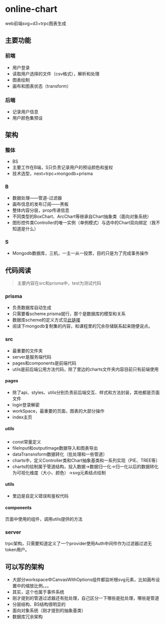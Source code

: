 # online-chart
web前端svg+d3+trpc图表生成

## 主要功能

### 前端

- 用户登录
- 读取用户选择的文件（csv格式），解析和处理
- 图表绘制
- 画布和图表状态（transform）

### 后端

- 记录用户信息
- 用户颜色集预设

## 架构

### 整体

- BS
- 主要工作在B端，S只负责记录用户的预设颜色和鉴权
- 技术选型，next+trpc+mongodb+prisma

### B

- 数据处理——管道-过滤器
- 画布信息的发布订阅——黑板
- 整体内容分层，prop传递信息
- 不同类型的BoxChart、ArcChart等继承自Chart抽象类（面向对象系统）
- 图形控件类Controller的唯一实例（单例模式）与选中的Chart双向绑定（我不知道是什么）

### S

- Mongodb数据库，三机，一主一从一投票，目的只是为了完成事务操作

## 代码阅读

>主要内容在src和prisma中，test为测试代码

### prisma

- 负责数据库自动生成
- 只需要看scheme.prisma就行，那个是数据库的模型和关系
- 数据库scheme的定义方式见[此链接](https://www.prisma.io/docs/getting-started/setup-prisma/start-from-scratch/mongodb/creating-the-prisma-schema-typescript-mongodb)
- 阅读下mongodb复制集的内容，和课程里的冗余存储联系起来随便说点。

### src

- 最重要的文件夹
- server是服务端代码
- pages和components是前端代码
- utils是前后端公用方法代码，除了里边的charts文件夹内容目前只有前端使用

#### pages

- 除了api、styles、utils分别负责前后端交互、样式和方法封装，其他都是页面文件
- login登录解密
- workSpace，最重要的页面，图表的大部分操作
- index主页

##### utils

- const常量定义
- fileInput和outputImage数据导入和图表导出
- dataTransnsform数据转化（批处理和一些管道）
- charts中，定义Controller类和Chart抽象基类和一系列实现（PIE、TREE等）
- charts的绘制属于管道结构，投入数据->数据归一化->归一化以后的数据转化为可视化维度（大小、颜色）->svg元素结点绘制

#### utils

- 里边是自定义错误和鉴权代码

#### components

页面中使用的组件，调用utils提供的方法

### server

trpc架构，只需要知道定义了一个provider使用Auth中间件作为过滤器过滤无token用户。

## 可以写的架构

- 大部分workspace中CanvasWithOptions组件都监听根svg元素，比如画布设置中的缩放比例。。。
- 其实，这个也属于事件系统
- 刚才提到的管道过滤器还有批处理，自己区分一下哪些是批处理，哪些是管道
- 分层结构、BS结构很明显的
- 面向对象系统（刚才提到的抽象基类）
- 数据库冗余架构

